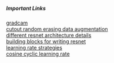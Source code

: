 ##### Important Links
[gradcam](https://www.hackevolve.com/where-cnn-is-looking-grad-cam/)
<br>
[cutout random erasing data augmentation](https://github.com/yu4u/cutout-random-erasing)
<br>
[different resnet architecture details](https://github.com/raghakot/keras-resnet)
<br>
[building blocks for writing resnet](https://towardsdatascience.com/hitchhikers-guide-to-residual-networks-resnet-in-keras-385ec01ec8ff)
<br>
[learning rate strategies](https://forums.fast.ai/t/cyclical-learning-rate-fastai-implementation-clarifications/48311/5)
<br>
[cosine cyclic learning rate](https://www.jeremyjordan.me/nn-learning-rate/)
<br>
